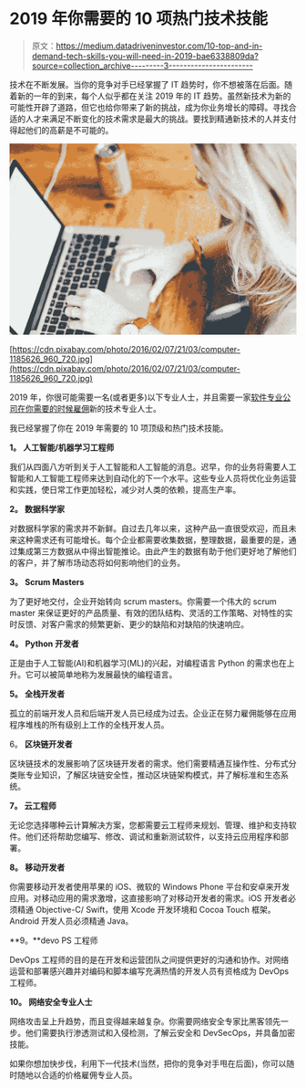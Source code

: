 # 2019 年你需要的 10 项热门技术技能

> 原文：<https://medium.datadriveninvestor.com/10-top-and-in-demand-tech-skills-you-will-need-in-2019-bae6338809da?source=collection_archive---------3----------------------->

技术在不断发展。当你的竞争对手已经掌握了 IT 趋势时，你不想被落在后面。随着新的一年的到来，每个人似乎都在关注 2019 年的 IT 趋势。虽然新技术为新的可能性开辟了道路，但它也给你带来了新的挑战，成为你业务增长的障碍。寻找合适的人才来满足不断变化的技术需求是最大的挑战。要找到精通新技术的人并支付得起他们的高薪是不可能的。

![](img/605a9bb4d22a792de029f259294515ee.png)

[https://cdn.pixabay.com/photo/2016/02/07/21/03/computer-1185626_960_720.jpg](https://cdn.pixabay.com/photo/2016/02/07/21/03/computer-1185626_960_720.jpg)

2019 年，你很可能需要一名(或者更多)以下专业人士，并且需要一家[软件专业公司在你需要的时候雇佣](https://www.ishir.com/custom-software-application-development.htm)新的技术专业人士。

我已经掌握了你在 2019 年需要的 10 项顶级和热门技术技能。

**1。** **人工智能/机器学习工程师**

我们从四面八方听到关于人工智能和人工智能的消息。迟早，你的业务将需要人工智能和人工智能工程师来达到自动化的下一个水平。这些专业人员将优化业务运营和实践，使日常工作更加轻松，减少对人类的依赖，提高生产率。

**2。** **数据科学家**

对数据科学家的需求并不新鲜。自过去几年以来，这种产品一直很受欢迎，而且未来这种需求还有可能增长。每个企业都需要收集数据，整理数据，最重要的是，通过集成第三方数据从中得出智能推论。由此产生的数据有助于他们更好地了解他们的客户，并了解市场动态将如何影响他们的业务。

**3。** **Scrum Masters**

为了更好地交付，企业开始转向 scrum masters。你需要一个伟大的 scrum master 来保证更好的产品质量、有效的团队结构、灵活的工作策略、对特性的实时反馈、对客户需求的频繁更新、更少的缺陷和对缺陷的快速响应。

**4。** **Python 开发者**

正是由于人工智能(AI)和机器学习(ML)的兴起，对编程语言 Python 的需求也在上升。它可以被简单地称为发展最快的编程语言。

**5。** **全栈开发者**

孤立的前端开发人员和后端开发人员已经成为过去。企业正在努力雇佣能够在应用程序堆栈的所有级别上工作的全栈开发人员。

6。 **区块链开发者**

区块链技术的发展影响了区块链开发者的需求。他们需要精通互操作性、分布式分类账专业知识，了解区块链安全性，推动区块链架构模式，并了解标准和生态系统。

**7。** **云工程师**

无论您选择哪种云计算解决方案，您都需要云工程师来规划、管理、维护和支持软件。他们还将帮助您编写、修改、调试和重新测试软件，以支持云应用程序和部署。

**8。** **移动开发者**

你需要移动开发者使用苹果的 iOS、微软的 Windows Phone 平台和安卓来开发应用。对移动应用的需求激增，这直接影响了对移动开发者的需求。iOS 开发者必须精通 Objective-C/ Swift，使用 Xcode 开发环境和 Cocoa Touch 框架。Android 开发人员必须精通 Java。

**9。**devo PS 工程师

DevOps 工程师的目的是在开发和运营团队之间提供更好的沟通和协作。对网络运营和部署感兴趣并对编码和脚本编写充满热情的开发人员有资格成为 DevOps 工程师。

**10。** **网络安全专业人士**

网络攻击呈上升趋势，而且变得越来越复杂。你需要网络安全专家比黑客领先一步。他们需要执行渗透测试和入侵检测，了解云安全和 DevSecOps，并具备加密技能。

如果你想加快步伐，利用下一代技术(当然，把你的竞争对手甩在后面)，你可以随时随地以合适的价格雇佣专业人员。